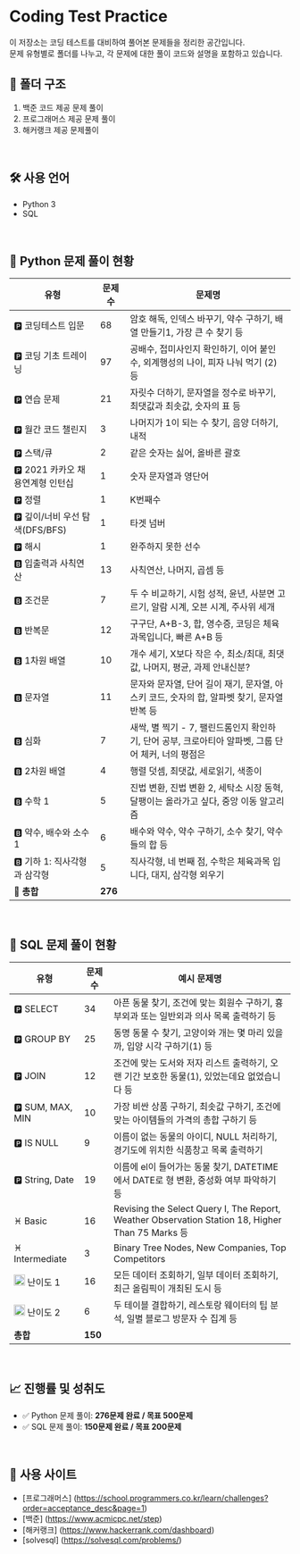 # Coding Test Practice
이 저장소는 코딩 테스트를 대비하여 풀어본 문제들을 정리한 공간입니다.  
문제 유형별로 폴더를 나누고, 각 문제에 대한 풀이 코드와 설명을 포함하고 있습니다.

## 📂 폴더 구조
1. 백준 코드 제공 문제 풀이
2. 프로그래머스 제공 문제 풀이
3. 해커랭크 제공 문제풀이

<br>

## 🛠 사용 언어
- Python 3
- SQL
<br>

## 📘 Python 문제 풀이 현황
| 유형                     | 문제 수 | 문제명                                                                                      |
|--------------------------|--------|---------------------------------------------------------------------------------------------|
| 🅿️ 코딩테스트 입문 | 68      | 암호 해독, 인덱스 바꾸기, 약수 구하기, 배열 만들기1, 가장 큰 수 찾기 등 |
| 🅿️ 코딩 기초 트레이닝 | 97      | 공배수, 접미사인지 확인하기, 이어 붙인 수, 외계행성의 나이, 피자 나눠 먹기 (2) 등 |
| 🅿️ 연습 문제 | 21       | 자릿수 더하기, 문자열을 정수로 바꾸기, 최댓값과 최솟값, 숫자의 표 등 |
| 🅿️ 월간 코드 챌린지 | 3       | 나머지가 1이 되는 수 찾기, 음양 더하기, 내적 |
| 🅿️ 스택/큐 | 2      | 같은 숫자는 싫어, 올바른 괄호  |
| 🅿️ 2021 카카오 채용연계형 인턴십 | 1      | 숫자 문자열과 영단어 |
| 🅿️ 정렬 | 1      | K번째수 |
| 🅿️ 깊이/너비 우선 탐색(DFS/BFS) | 1      | 타겟 넘버 |
| 🅿️ 해시 | 1      | 완주하지 못한 선수 |
| 🅱️ 입출력과 사칙연산       | 13      | 사칙연산, 나머지, 곱셈 등 |
| 🅱️ 조건문       | 7      | 두 수 비교하기, 시험 성적, 윤년, 사분면 고르기, 알람 시계, 오븐 시계, 주사위 세개  |
| 🅱️ 반복문     | 12      | 구구단, A+B-3, 합, 영수증, 코딩은 체육과목입니다, 빠른 A+B 등 |
| 🅱️ 1차원 배열       | 10      | 개수 세기, X보다 작은 수, 최소/최대, 최댓값, 나머지, 평균, 과제 안내신분? |
| 🅱️ 문자열       | 11      | 문자와 문자열, 단어 길이 재기, 문자열, 아스키 코드, 숫자의 합, 알파벳 찾기, 문자열 반복 등  |
| 🅱️ 심화       | 7      | 새싹, 별 찍기 - 7, 팰린드롬인지 확인하기, 단어 공부, 크로아티아 알파벳, 그룹 단어 체커, 너의 평점은  |
| 🅱️ 2차원 배열       | 4      | 행렬 덧셈, 최댓값, 세로읽기, 색종이  |
| 🅱️ 수학 1       | 5      | 진법 변환, 진법 변환 2, 세탁소 시장 동혁, 달팽이는 올라가고 싶다, 중앙 이동 알고리즘  |
| 🅱️ 약수, 배수와 소수 1       | 6      | 	배수와 약수, 약수 구하기, 소수 찾기, 약수들의 합 등 |
| 🅱️ 기하 1: 직사각형과 삼각형       | 5      | 	직사각형, 네 번째 점, 수학은 체육과목 입니다, 대지, 삼각형 외우기 |
| **🧮 총합**              | **276** |                                                                                             |

<br>

## 🧾 SQL 문제 풀이 현황

| 유형               | 문제 수 | 예시 문제명                                                           |
|-------------------|--------|------------------------------------------------------------------------|
| 🅿️ SELECT          | 34  | 아픈 동물 찾기, 조건에 맞는 회원수 구하기, 흉부외과 또는 일반외과 의사 목록 출력하기 등 |
| 🅿️ GROUP BY        | 25  | 동명 동물 수 찾기, 고양이와 개는 몇 마리 있을까, 입양 시각 구하기(1) 등           |
| 🅿️ JOIN            | 12      | 조건에 맞는 도서와 저자 리스트 출력하기, 오랜 기간 보호한 동물(1), 있었는데요 없었습니다 등 |
| 🅿️ SUM, MAX, MIN   | 10      | 가장 비싼 상품 구하기, 최솟값 구하기, 조건에 맞는 아이템들의 가격의 총합 구하기 등   |
| 🅿️ IS NULL         | 9      | 이름이 없는 동물의 아이디, NULL 처리하기, 경기도에 위치한 식품창고 목록 출력하기     |
| 🅿️ String, Date    | 19      | 이름에 el이 들어가는 동물 찾기, DATETIME에서 DATE로 형 변환, 중성화 여부 파악하기 등 |
| ♓ Basic    | 16      | Revising the Select Query I, The Report, Weather Observation Station 18, Higher Than 75 Marks 등  |
| ♓ Intermediate    | 3      | Binary Tree Nodes, New Companies, Top Competitors  |
| <img width="20" height="20" alt="image" src="https://github.com/user-attachments/assets/9e086ffb-cf13-4764-a923-ba5bd61ed38c"/>  난이도 1 | 16      | 	모든 데이터 조회하기, 일부 데이터 조회하기, 최근 올림픽이 개최된 도시 등  |
| <img width="20" height="20" alt="image" src="https://github.com/user-attachments/assets/9e086ffb-cf13-4764-a923-ba5bd61ed38c"/>  난이도 2 | 6     | 	두 테이블 결합하기, 레스토랑 웨이터의 팁 분석, 일별 블로그 방문자 수 집계 등 |
| **총합**           | **150** |                                                                        |

<br>

## 📈 진행률 및 성취도

- ✅ Python 문제 풀이: **276문제 완료 / 목표 500문제**
- ✅ SQL 문제 풀이: **150문제 완료 / 목표 200문제**

<br>

## 🧭 사용 사이트

- [프로그래머스] (https://school.programmers.co.kr/learn/challenges?order=acceptance_desc&page=1)
- [백준] (https://www.acmicpc.net/step)
- [해커랭크] (https://www.hackerrank.com/dashboard)
- [solvesql] (https://solvesql.com/problems/)
